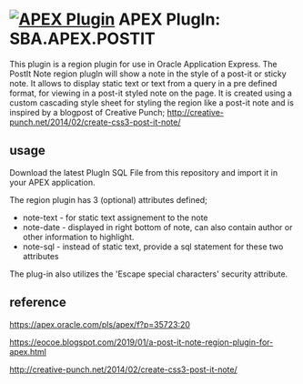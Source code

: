 [![APEX Plugin](https://cdn.rawgit.com/Dani3lSun/apex-github-badges/b7e95341/badges/apex-plugin-badge.svg)](<LINK>)
APEX PlugIn: SBA.APEX.POSTIT
============================

This plugin is a region plugin for use in Oracle Application Express. The PostIt Note region plugIn will show a note in the style of a post-it or sticky note. It allows to display static text or text from a query in a pre defined format, for viewing in a post-it styled note on the page. It is created using a custom cascading style sheet for styling the region like a post-it note and is inspired by a blogpost of Creative Punch; http://creative-punch.net/2014/02/create-css3-post-it-note/

## usage
Download the latest PlugIn SQL File from this repository and import it in your APEX application.

The region plugin has 3 (optional) attributes defined;
 * note-text - for static text assignement to the note 
 * note-date - displayed in right bottom of note, can also contain author or other information to highlight.
 * note-sql  - instead of static text, provide a sql statement for these two attributes 

The plug-in also utilizes the 'Escape special characters' security attribute.

## reference

https://apex.oracle.com/pls/apex/f?p=35723:20

https://eocoe.blogspot.com/2019/01/a-post-it-note-region-plugin-for-apex.html

http://creative-punch.net/2014/02/create-css3-post-it-note/

